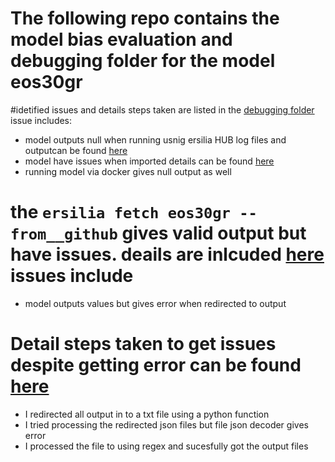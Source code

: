 # The following repo contains the model bias evaluation and debugging folder for the model eos30gr
#idetified issues and details steps taken are listed in the [debugging folder](https://github.com/Tsion-Zeleke/Ersilia_Model_eos30gr_Validation/tree/main/notebooks/Debugging%20model%20eos30gr) issue includes:
 - model outputs null when running usnig ersilia HUB log files and outputcan be found [here]()
 - model have issues when imported details can be found [here](https://github.com/Tsion-Zeleke/Ersilia_Model_eos30gr_Validation/blob/main/notebooks/Debugging%20model%20eos30gr/python-api_eos30gr.ipynb)
 - running model via docker gives null output as well

# the `ersilia fetch eos30gr --from__github` gives valid output but have issues. deails are inlcuded [here](https://github.com/Tsion-Zeleke/Ersilia_Model_eos30gr_Validation/blob/main/notebooks/Debugging%20model%20eos30gr/python-api_eos30gr.ipynb) issues include
 - model outputs values but gives error when redirected to output
# Detail steps taken to get issues despite getting error can be found [here](https://github.com/Tsion-Zeleke/Ersilia_Model_eos30gr_Validation/blob/main/notebooks/eos30gr_model_bias.ipynb)
 - I redirected all output in to a txt file using a python function
 - I tried processing the redirected json files but file json decoder gives error
 - I processed the file to using regex and sucesfully got the output files
